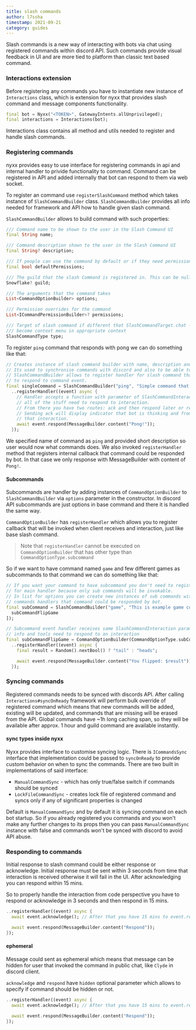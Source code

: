 ```yaml
---
title: slash commands
author: l7ssha
timestamp: 2021-09-21
category: guides
---
```


Slash commands is a new way of interacting with bots via chat using registered commands within discord API.
Such commands provide visual feedback in UI and are more tied to platform than classic text based command.

### Interactions extension

Before registering any commands you have to instantiate new instance of `Interactions` class, which is extension for
nyxx that provides slash command and message components functionality. 

```dart
final bot = Nyxx("<TOKEN>", GatewayIntents.allUnprivileged);
final interactions = Interactions(bot);
```

Interactions class contains all method and utils needed to register and handle slash commands.

### Registering commands

nyxx provides easy to use interface for registering commands in api and internal handler to privide functionality
to command. Command can be registered in API and added internally that bot can respond to them via web socket.

To register an command use `registerSlashCommand` method which takes instance of `SlashCommandBuilder` class.
`SlashCommandBuilder` provides all info needed for framework and API how to handle given slash command.

`SlashCommandBuilder` allows to build command with such properties:
```dart
/// Command name to be shown to the user in the Slash Command UI
final String name;

/// Command description shown to the user in the Slash Command UI
final String? description;

/// If people can use the command by default or if they need permissions to use it.
final bool defaultPermissions;

/// The guild that the slash Command is registered in. This can be null if its a global command.
Snowflake? guild;

/// The arguments that the command takes
List<CommandOptionBuilder> options;

/// Permission overrides for the command
List<ICommandPermissionBuilder>? permissions;

/// Target of slash command if different that SlashCommandTarget.chat - slash command will
/// become context menu in appropriate context
SlashCommandType type;
```

To register `ping` command that responds with pong we can do something like that:
```dart
// Creates instance of slash command builder with name, description and sub options.
// Its used to synchronise commands with discord and also to be able to respond to them.
// SlashCommandBuilder allows to register handler for slash command that you will be able
// to respond to command event.
final singleCommand = SlashCommandBuilder("ping", "Simple command that responds with `pong`", [])
  ..registerHandler((event) async {
    // Handler accepts a function with parameter of SlashCommandInteraction which contains
    // all of the stuff need to respond to interaction.
    // From there you have two routes: ack and then respond later or respond immediately without ack.
    // Sending ack will display indicator that bot is thinking and from there you will have 15 mins to respond to
    // that interaction.
    await event.respond(MessageBuilder.content("Pong!"));
  });
```

We specified name of command as `ping` and provided short description so user would now what commands does. We also invoked
`registerHandler` method that registers internal callback that command could be responded by bot. In that case we only
response with MessageBuilder with content of `Pong!`.

#### Subcommands

Subcommands are handler by adding instances of `CommandOptionBuilder` to `SlashCommandBuilder` via `options` parameter
in the constructor. In discord API subcommands are just options in base command and there it is handled the same way.

`CommandOptionBuilder` has `registerHandler` which allows you to register callback that will be invoked when client
receives and interaction, just like base slash command.

> Note that `registerHandler` cannot be executed on `CommandOptionBuilder` that has other type than `CommandOptionType.subcommand`

So if we want to have command named `game` and few different games as subcommands to that command we can do something like that:
```dart
// If you want your command to have subcommand you don't need to register handler
// for main handler because only sub commands will be invokable.
// In list for options you can create new instances of sub commands with
// commands handlers that command could be responded by bot.
final subCommand = SlashCommandBuilder("game", "This is example game command", [
  subCommandFlipGame
]);

// Subcommand event handler receives same SlashCommandInteraction parameter with all
// info and tools need to respond to an interaction
final subCommandFlipGame = CommandOptionBuilder(CommandOptionType.subCommand, "coinflip", "Coin flip game")
  ..registerHandler((event) async {
    final result = Random().nextBool() ? "tail" : "heads";

    await event.respond(MessageBuilder.content("You flipped: $result"));
  });
```

### Syncing commands

Registered commands needs to be synced with discords API. After calling `Interactions#syncOnReady` framework 
will perform bulk override of registered command which means that new commands will be added, existing will be updated,
and commands that are missing will be erased from the API. Global commands have ~1h long caching span, so they will 
be available after approx. 1 hour and guild command are available instantly.

#### sync types inside nyxx

Nyxx provides interface to customise syncing logic. There is `ICommandsSync` interface that implementation could be 
passed to `syncOnReady` to provide custom behavior on when to sync the commands. There are two built in implementations
of said interface: 
 - `ManualCommandSync` - which has only true/false switch if commands should be synced
 - `LockFileCommandSync` - creates lock file of registered command and syncs only if any of significant properties is changed

Default is `ManualCommandSync` and by default it is syncing command on each bot startup. So if you already registered you commands
and you won't make any further changes to its props then you can pass `ManualCommandSync` instance with false and commands
won't be synced with discord to avoid API abuse.

### Responding to commands

Initial response to slash command could be either response or acknowledge. Initial response must be sent within 3 seconds
from time that interaction is received otherwise it will fail in the UI. After acknowledging you can respond within 15 mins.

So to properly handle the interaction from code perspective you have to respond or acknowledge in 3 seconds and then respond in 15 mins.

```dart
..registerHandler((event) async {
  await event.acknowledge(); // After that you have 15 mins to event.respond

  await event.respond(MessageBuilder.content("Respond"));
});
```

#### ephemeral

Message could sent as ephemeral which means that message can be hidden for user that invoked the command in public chat,
like `Clyde` in discord client. 

`acknowledge` and `respond` have `hidden` optional parameter which allows to specify if command should be hidden or not.

```dart
..registerHandler((event) async {
  await event.acknowledge(); // After that you have 15 mins to event.respond

  await event.respond(MessageBuilder.content("Respond"));
});
```
